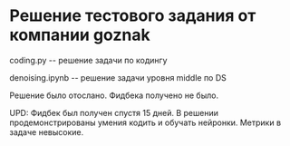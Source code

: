 # Решение тестового задания от компании goznak

coding.py -- решение задачи по кодингу

denoising.ipynb -- решение задачи уровня middle по DS

Решение было отослано. Фидбека получено не было.

UPD: Фидбек был получен спустя 15 дней.
В решении продемонстрированы умения кодить и обучать нейронки.
Метрики в задаче невысокие.
